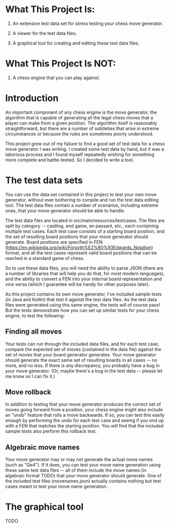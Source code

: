 # What This Project Is:

1.  An extensive test data set for stress testing your chess move generator.

2.  A viewer for the test data files.

3.  A graphical tool for creating and editing these test data files.

# What This Project Is NOT:

1.  A chess engine that you can play against.


# Introduction

An important component of any chess engine is the move generator,
the algorithm that is capable of generating all the legal chess
moves that a player can make from a given position.  The algorithm
itself is reasonably straightforward, but there are a number of
subtleties that arise in extreme circumstances or because the rules
are sometimes poorly understood.

This project grew out of my failure to find a good set of test data
for a chess move generator I was writing.  I created some test data
by hand, but it was a laborious process and I found myself repeatedly
wishing for something more complete and battle-tested.  So I decided
to write a tool.


# The test data sets

You can use the data set contained in this project to test your own
move generator, without ever bothering to compile and run the
test data editing tool.  The test data files contain a number of
scenarios, including extreme ones, that your move generator should
be able to handle.

The test data files are located in src/main/resources/testcases.
The files are split by category -- castling, end game, en passant,
etc., each containing multiple test cases.  Each test case consists
of a starting board position, and the set of resulting board positions
that your move generator should generate.  Board positions are
specified in FEN (https://en.wikipedia.org/wiki/Forsyth%E2%80%93Edwards_Notation)
format, and all the test cases represent valid board positions that
can be reached in a standard game of chess.

So to use these data files, you will need the ability to parse JSON
(there are a number of libraries that will help you do that, for
most modern languages), and the ability to convert a FEN into your
internal board representation and vice versa (which I guarantee will
be handy for other purposes later).

As this project contains its own move generator, I've included
sample tests (in Java and Kotlin) that test it against the test
data files.  As the test data files were generated using this same
engine, the tests will of course pass!  But the tests demonstrate
how you can set up similar tests for your chess engine, to test
the following:

## Finding all moves

Your tests can run through the included data files, and for each
test case, compare the expected set of moves (contained in the data
file) against the set of moves that your board generator generates.
Your move generator should generate the exact same set of resulting
boards in all cases -- no more, and no less.  If there is any
discrepancy, you probably have a bug in your move generator.  (Or,
maybe there's a bug in the test data -- please let me know so I can
fix it.)

## Move rollback

In addition to testing that your move generator produces the
correct set of moves going forward from a position, your chess
engine might also include an "undo" feature that rolls a move
backwards.  If so, you can test this easily enough by performing
the undo for each test case and seeing if you end up with a FEN
that matches the starting position.  You will find that the included
sample tests also perform this rollback test.

## Algebraic move names

Your move generator may or may not generate the actual move names
(such as "Qe4").  If it does, you can test your move name generation
using these same test data files -- all of them include the move
names (in algebraic format TODO) that your move generator should
generate.  One of the included test files (movenames.json) actually
contains nothing but test cases meant to test your move name generation.

# The graphical tool

TODO
